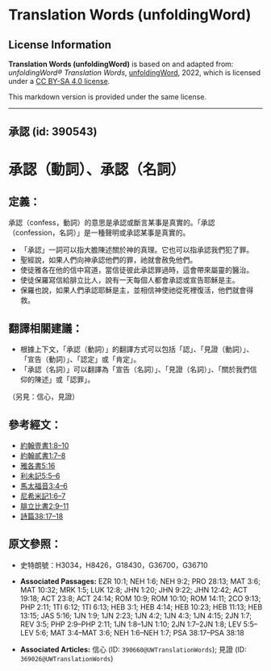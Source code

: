 # Translation Words (unfoldingWord)

## License Information

**Translation Words (unfoldingWord)** is based on and adapted from: _unfoldingWord® Translation Words_, [unfoldingWord](https://unfoldingword.org/utw), 2022, which is licensed under a [CC BY-SA 4.0 license](https://creativecommons.org/licenses/by-sa/4.0/legalcode.en).

This markdown version is provided under the same license.



--------------------------------

## 承認 (id: 390543)

承認（動詞）、承認（名詞）
=============

定義：
---

承認（confess，動詞）的意思是承認或斷言某事是真實的。「承認（confession，名詞）」是一種聲明或承認某事是真實的。

* 「承認」一詞可以指大膽陳述關於神的真理。它也可以指承認我們犯了罪。
* 聖經說，如果人們向神承認他們的罪，祂就會赦免他們。
* 使徒雅各在他的信中寫道，當信徒彼此承認罪過時，這會帶來屬靈的醫治。
* 使徒保羅寫信給腓立比人，說有一天每個人都會承認或宣告耶穌是主。
* 保羅也說，如果人們承認耶穌是主，並相信神使祂從死裡復活，他們就會得救。

翻譯相關建議：
-------

* 根據上下文，「承認（動詞）」的翻譯方式可以包括「認」、「見證（動詞）」、「宣告（動詞）」、「認定」或「肯定」。
* 「承認（名詞）」可以翻譯為「宣告（名詞）」、「見證（名詞）」、「關於我們信仰的陳述」或「認罪」。

（另見：信心，見證）

參考經文：
-----

* [約翰壹書1:8–10](https://ref.ly/1John1:8-1John1:10)
* [約翰貳書1:7–8](https://ref.ly/2John1:7-2John1:8)
* [雅各書5:16](https://ref.ly/Jas5:16)
* [利未記5:5–6](https://ref.ly/Lev5:5-Lev5:6)
* [馬太福音3:4–6](https://ref.ly/Matt3:4-Matt3:6)
* [尼希米記1:6–7](https://ref.ly/Neh1:6-Neh1:7)
* [腓立比書2:9–11](https://ref.ly/Phil2:9-Phil2:11)
* [詩篇38:17–18](https://ref.ly/Ps38:17-Ps38:18)

原文參照：
-----

* 史特朗號：H3034，H8426，G18430，G36700，G36710

* **Associated Passages:** EZR 10:1; NEH 1:6; NEH 9:2; PRO 28:13; MAT 3:6; MAT 10:32; MRK 1:5; LUK 12:8; JHN 1:20; JHN 9:22; JHN 12:42; ACT 19:18; ACT 23:8; ACT 24:14; ROM 10:9; ROM 10:10; ROM 14:11; 2CO 9:13; PHP 2:11; 1TI 6:12; 1TI 6:13; HEB 3:1; HEB 4:14; HEB 10:23; HEB 11:13; HEB 13:15; JAS 5:16; 1JN 1:9; 1JN 2:23; 1JN 4:2; 1JN 4:3; 1JN 4:15; 2JN 1:7; REV 3:5; PHP 2:9–PHP 2:11; 1JN 1:8–1JN 1:10; 2JN 1:7–2JN 1:8; LEV 5:5–LEV 5:6; MAT 3:4–MAT 3:6; NEH 1:6–NEH 1:7; PSA 38:17–PSA 38:18
* **Associated Articles:** 信心 (ID: `390660@UWTranslationWords`); 見證 (ID: `369026@UWTranslationWords`)

